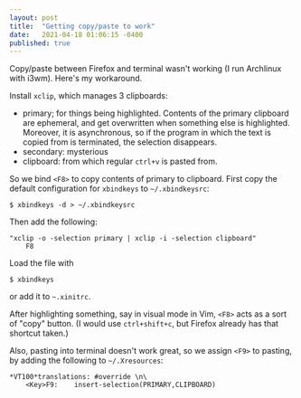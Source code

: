 ```yaml
---
layout: post
title:  "Getting copy/paste to work"
date:   2021-04-18 01:06:15 -0400
published: true
---
```


Copy/paste between Firefox and terminal wasn't working
(I run Archlinux with i3wm).
Here's my workaround.

Install `xclip`, which manages 3 clipboards:
- primary; for things being highlighted. Contents of the primary clipboard are
	ephemeral, and get overwritten when something else is highlighted.
	Moreover, it is asynchronous, so if the program in which the text is copied
	from is terminated, the selection disappears.
- secondary: mysterious
- clipboard: from which regular `ctrl+v` is pasted from.


So we bind `<F8>` to copy contents of primary to clipboard.
First copy the default configuration for `xbindkeys` to `~/.xbindkeysrc`:

	$ xbindkeys -d > ~/.xbindkeysrc

Then add the following:

	"xclip -o -selection primary | xclip -i -selection clipboard"
		F8

Load the file with

	$ xbindkeys

or add it to `~.xinitrc`.

After highlighting something, say in visual mode in Vim,
`<F8>` acts as a sort of "copy" button.
(I would use `ctrl+shift+c`, but Firefox already has that shortcut taken.)

Also, pasting into terminal doesn't work great,
so we assign `<F9>` to pasting,
by adding the following to `~/.Xresources`:

	*VT100*translations: #override \n\
		<Key>F9:    insert-selection(PRIMARY,CLIPBOARD)

